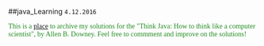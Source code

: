##java_Learning
`4.12.2016`
<p style="color: #228b22; font-family: cursive">This is a <a href="http://thinkjavasolutions.blogspot.com/">place</a> to archive my solutions for the "Think Java: How to think like a computer scientist", by Allen B. Downey. Feel free to commment and improve on the solutions!</p>



